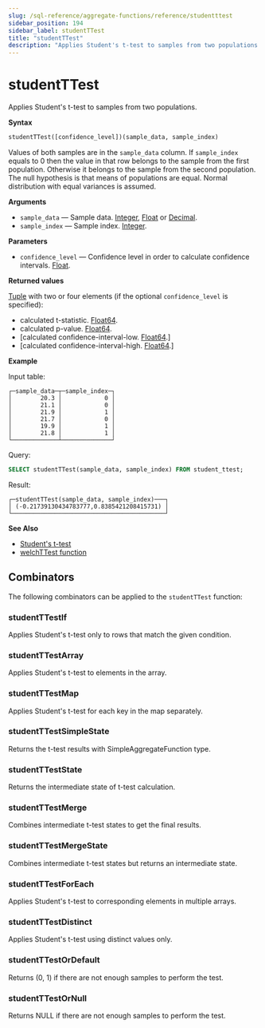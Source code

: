 ```yaml
---
slug: /sql-reference/aggregate-functions/reference/studentttest
sidebar_position: 194
sidebar_label: studentTTest
title: "studentTTest"
description: "Applies Student's t-test to samples from two populations."
---
```


# studentTTest

Applies Student's t-test to samples from two populations.

**Syntax**

``` sql
studentTTest([confidence_level])(sample_data, sample_index)
```

Values of both samples are in the `sample_data` column. If `sample_index` equals to 0 then the value in that row belongs to the sample from the first population. Otherwise it belongs to the sample from the second population.
The null hypothesis is that means of populations are equal. Normal distribution with equal variances is assumed.

**Arguments**

- `sample_data` — Sample data. [Integer](../../../sql-reference/data-types/int-uint.md), [Float](../../../sql-reference/data-types/float.md) or [Decimal](../../../sql-reference/data-types/decimal.md).
- `sample_index` — Sample index. [Integer](../../../sql-reference/data-types/int-uint.md).

**Parameters**

- `confidence_level` — Confidence level in order to calculate confidence intervals. [Float](../../../sql-reference/data-types/float.md).


**Returned values**

[Tuple](../../../sql-reference/data-types/tuple.md) with two or four elements (if the optional `confidence_level` is specified):

- calculated t-statistic. [Float64](../../../sql-reference/data-types/float.md).
- calculated p-value. [Float64](../../../sql-reference/data-types/float.md).
- [calculated confidence-interval-low. [Float64](../../../sql-reference/data-types/float.md).]
- [calculated confidence-interval-high. [Float64](../../../sql-reference/data-types/float.md).]


**Example**

Input table:

``` text
┌─sample_data─┬─sample_index─┐
│        20.3 │            0 │
│        21.1 │            0 │
│        21.9 │            1 │
│        21.7 │            0 │
│        19.9 │            1 │
│        21.8 │            1 │
└─────────────┴──────────────┘
```

Query:

``` sql
SELECT studentTTest(sample_data, sample_index) FROM student_ttest;
```

Result:

``` text
┌─studentTTest(sample_data, sample_index)───┐
│ (-0.21739130434783777,0.8385421208415731) │
└───────────────────────────────────────────┘
```

**See Also**

- [Student's t-test](https://en.wikipedia.org/wiki/Student%27s_t-test)
- [welchTTest function](welchttest.md#welchttest)

## Combinators

The following combinators can be applied to the `studentTTest` function:

### studentTTestIf
Applies Student's t-test only to rows that match the given condition.

### studentTTestArray
Applies Student's t-test to elements in the array.

### studentTTestMap
Applies Student's t-test for each key in the map separately.

### studentTTestSimpleState
Returns the t-test results with SimpleAggregateFunction type.

### studentTTestState
Returns the intermediate state of t-test calculation.

### studentTTestMerge
Combines intermediate t-test states to get the final results.

### studentTTestMergeState
Combines intermediate t-test states but returns an intermediate state.

### studentTTestForEach
Applies Student's t-test to corresponding elements in multiple arrays.

### studentTTestDistinct
Applies Student's t-test using distinct values only.

### studentTTestOrDefault
Returns (0, 1) if there are not enough samples to perform the test.

### studentTTestOrNull
Returns NULL if there are not enough samples to perform the test.
